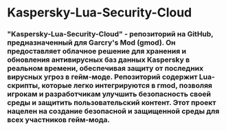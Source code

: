 # Kaspersky-Lua-Security-Cloud
### "Kaspersky-Lua-Security-Cloud" - репозиторий на GitHub, предназначенный для Garcry's Mod (gmod). Он предоставляет облачное решение для хранения и обновления антивирусных баз данных Kaspersky в реальном времени, обеспечивая защиту от последних вирусных угроз в гейм-моде. Репозиторий содержит Lua-скрипты, которые легко интегрируются в гmod, позволяя игрокам и разработчикам улучшить безопасность своей среды и защитить пользовательский контент. Этот проект нацелен на создание безопасной и защищенной среды для всех участников гейм-мода.
